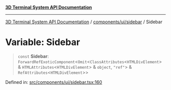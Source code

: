 [**3D Terminal System API Documentation**](../../../../README.md)

***

[3D Terminal System API Documentation](../../../../README.md) / [components/ui/sidebar](../README.md) / Sidebar

# Variable: Sidebar

> `const` **Sidebar**: `ForwardRefExoticComponent`\<`Omit`\<`ClassAttributes`\<`HTMLDivElement`\> & `HTMLAttributes`\<`HTMLDivElement`\> & `object`, `"ref"`\> & `RefAttributes`\<`HTMLDivElement`\>\>

Defined in: [src/components/ui/sidebar.tsx:160](https://github.com/Dicommunitas/ThreeJS_Terminal_3D2/blob/50ef787d9f23a1c5f4362ca495ac1334ca854f4f/src/components/ui/sidebar.tsx#L160)
